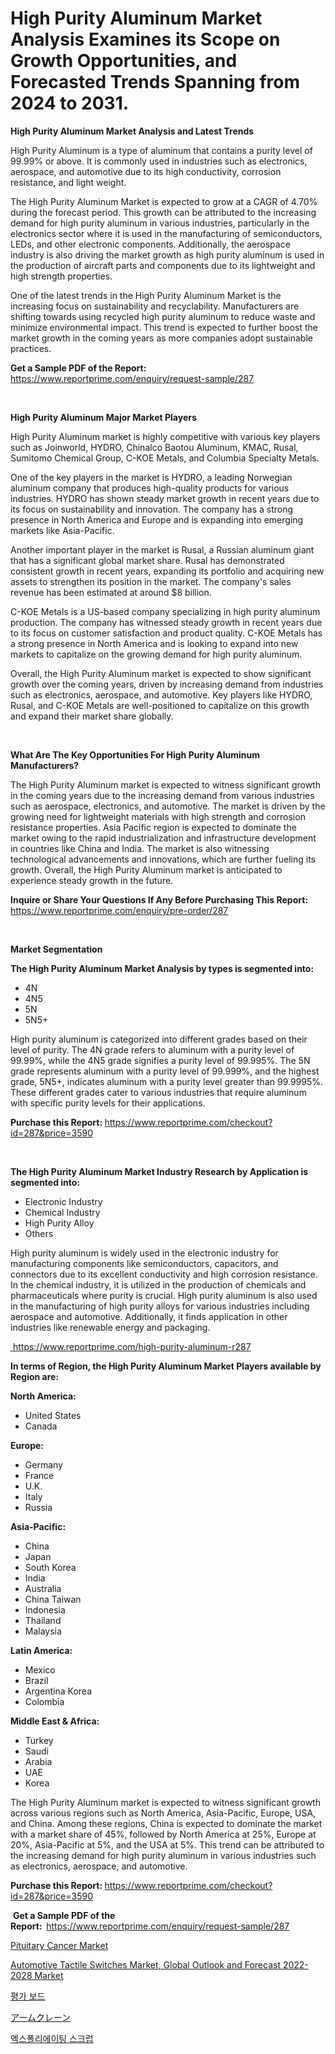 <p><h1>High Purity Aluminum Market Analysis Examines its Scope on Growth Opportunities, and Forecasted Trends Spanning from 2024 to 2031.</h1></p><p><strong>High Purity Aluminum Market Analysis and Latest Trends</strong></p>
<p><p>High Purity Aluminum is a type of aluminum that contains a purity level of 99.99% or above. It is commonly used in industries such as electronics, aerospace, and automotive due to its high conductivity, corrosion resistance, and light weight.</p><p>The High Purity Aluminum Market is expected to grow at a CAGR of 4.70% during the forecast period. This growth can be attributed to the increasing demand for high purity aluminum in various industries, particularly in the electronics sector where it is used in the manufacturing of semiconductors, LEDs, and other electronic components. Additionally, the aerospace industry is also driving the market growth as high purity aluminum is used in the production of aircraft parts and components due to its lightweight and high strength properties.</p><p>One of the latest trends in the High Purity Aluminum Market is the increasing focus on sustainability and recyclability. Manufacturers are shifting towards using recycled high purity aluminum to reduce waste and minimize environmental impact. This trend is expected to further boost the market growth in the coming years as more companies adopt sustainable practices.</p></p>
<p><strong>Get a Sample PDF of the Report:&nbsp;</strong> <a href="https://www.reportprime.com/enquiry/request-sample/287">https://www.reportprime.com/enquiry/request-sample/287</a></p>
<p>&nbsp;</p>
<p><strong>High Purity Aluminum Major Market Players</strong></p>
<p><p>High Purity Aluminum market is highly competitive with various key players such as Joinworld, HYDRO, Chinalco Baotou Aluminum, KMAC, Rusal, Sumitomo Chemical Group, C-KOE Metals, and Columbia Specialty Metals. </p><p>One of the key players in the market is HYDRO, a leading Norwegian aluminum company that produces high-quality products for various industries. HYDRO has shown steady market growth in recent years due to its focus on sustainability and innovation. The company has a strong presence in North America and Europe and is expanding into emerging markets like Asia-Pacific.</p><p>Another important player in the market is Rusal, a Russian aluminum giant that has a significant global market share. Rusal has demonstrated consistent growth in recent years, expanding its portfolio and acquiring new assets to strengthen its position in the market. The company's sales revenue has been estimated at around $8 billion.</p><p>C-KOE Metals is a US-based company specializing in high purity aluminum production. The company has witnessed steady growth in recent years due to its focus on customer satisfaction and product quality. C-KOE Metals has a strong presence in North America and is looking to expand into new markets to capitalize on the growing demand for high purity aluminum.</p><p>Overall, the High Purity Aluminum market is expected to show significant growth over the coming years, driven by increasing demand from industries such as electronics, aerospace, and automotive. Key players like HYDRO, Rusal, and C-KOE Metals are well-positioned to capitalize on this growth and expand their market share globally.</p></p>
<p>&nbsp;</p>
<p><strong>What Are The Key Opportunities For High Purity Aluminum Manufacturers?</strong></p>
<p><p>The High Purity Aluminum market is expected to witness significant growth in the coming years due to the increasing demand from various industries such as aerospace, electronics, and automotive. The market is driven by the growing need for lightweight materials with high strength and corrosion resistance properties. Asia Pacific region is expected to dominate the market owing to the rapid industrialization and infrastructure development in countries like China and India. The market is also witnessing technological advancements and innovations, which are further fueling its growth. Overall, the High Purity Aluminum market is anticipated to experience steady growth in the future.</p></p>
<p><strong>Inquire or Share Your Questions If Any Before Purchasing This Report:</strong> <a href="https://www.reportprime.com/enquiry/pre-order/287">https://www.reportprime.com/enquiry/pre-order/287</a></p>
<p>&nbsp;</p>
<p><strong>Market Segmentation</strong></p>
<p><strong>The High Purity Aluminum Market Analysis by types is segmented into:</strong></p>
<p><ul><li>4N</li><li>4N5</li><li>5N</li><li>5N5+</li></ul></p>
<p><p>High purity aluminum is categorized into different grades based on their level of purity. The 4N grade refers to aluminum with a purity level of 99.99%, while the 4N5 grade signifies a purity level of 99.995%. The 5N grade represents aluminum with a purity level of 99.999%, and the highest grade, 5N5+, indicates aluminum with a purity level greater than 99.9995%. These different grades cater to various industries that require aluminum with specific purity levels for their applications.</p></p>
<p><strong>Purchase this Report:&nbsp;</strong><a href="https://www.reportprime.com/checkout?id=287&price=3590">https://www.reportprime.com/checkout?id=287&price=3590</a></p>
<p>&nbsp;</p>
<p><strong>The High Purity Aluminum Market Industry Research by Application is segmented into:</strong></p>
<p><ul><li>Electronic Industry</li><li>Chemical Industry</li><li>High Purity Alloy</li><li>Others</li></ul></p>
<p><p>High purity aluminum is widely used in the electronic industry for manufacturing components like semiconductors, capacitors, and connectors due to its excellent conductivity and high corrosion resistance. In the chemical industry, it is utilized in the production of chemicals and pharmaceuticals where purity is crucial. High purity aluminum is also used in the manufacturing of high purity alloys for various industries including aerospace and automotive. Additionally, it finds application in other industries like renewable energy and packaging.</p></p>
<p><a href="https://www.reportprime.com/high-purity-aluminum-r287">&nbsp;https://www.reportprime.com/high-purity-aluminum-r287</a></p>
<p><strong>In terms of Region, the High Purity Aluminum Market Players available by Region are:</strong></p>
<p>
    <p> <strong> North America: </strong>
        <ul>
            <li>United States</li>
            <li>Canada</li>
        </ul>
        </p> 
    <p> <strong> Europe: </strong>
        <ul>
            <li>Germany</li>
            <li>France</li>
            <li>U.K.</li>
            <li>Italy</li>
            <li>Russia</li>
        </ul>
        </p> 
    <p> <strong> Asia-Pacific: </strong>
        <ul>
            <li>China</li>
            <li>Japan</li>
            <li>South Korea</li>
            <li>India</li>
            <li>Australia</li>
            <li>China Taiwan</li>
            <li>Indonesia</li>
            <li>Thailand</li>
            <li>Malaysia</li>
        </ul>
        </p> 
    <p> <strong> Latin America: </strong>
        <ul>
            <li>Mexico</li>
            <li>Brazil</li>
            <li>Argentina Korea</li>
            <li>Colombia</li>
        </ul>
        </p> 
    <p> <strong> Middle East & Africa: </strong>
        <ul>
            <li>Turkey</li>
            <li>Saudi</li>
            <li>Arabia</li>
            <li>UAE</li>
            <li>Korea</li>
        </ul>
    </p>
    </p>
<p><p>The High Purity Aluminum market is expected to witness significant growth across various regions such as North America, Asia-Pacific, Europe, USA, and China. Among these regions, China is expected to dominate the market with a market share of 45%, followed by North America at 25%, Europe at 20%, Asia-Pacific at 5%, and the USA at 5%. This trend can be attributed to the increasing demand for high purity aluminum in various industries such as electronics, aerospace, and automotive.</p></p>
<p><strong>Purchase this Report: </strong><a href="https://www.reportprime.com/checkout?id=287&price=3590">https://www.reportprime.com/checkout?id=287&price=3590</a></p>
<p>&nbsp;<strong>Get a Sample PDF of the Report:&nbsp;&nbsp;</strong><a href="https://www.reportprime.com/enquiry/request-sample/287">https://www.reportprime.com/enquiry/request-sample/287</a></p>
<p><strong></strong></p>
<p><p><a href="https://issuu.com/reportprime-2/docs/pituitary-cancer-market-size-2030.pptx">Pituitary Cancer Market</a></p><p><a href="https://medium.com/@mamunislambd984/insights-into-the-automotive-tactile-switches-market-global-outlook-and-forecast-2022-2028-2a566dfdd906">Automotive Tactile Switches Market, Global Outlook and Forecast 2022-2028 Market</a></p><p><a href="https://medium.com/@khelifsolo/%EC%A7%80%EC%97%AD%EB%B3%84-%EC%9C%A0%ED%98%95-400-%EB%8B%AC%EB%9F%AC-%EB%AF%B8%EB%A7%8C-%EC%9C%A0%ED%98%95-400-%EB%8B%AC%EB%9F%AC-%EC%9D%B4%EC%83%81-%EB%B0%8F-%EC%9D%91%EC%9A%A9-%EB%B6%84%EC%95%BC-%EC%86%8C%EB%B9%84%EC%9E%90-%EC%A0%84%EC%9E%90-%EC%A0%9C%ED%92%88-%EC%9E%90%EB%8F%99%EC%B0%A8-%ED%95%AD%EA%B3%B5%EC%9A%B0%EC%A3%BC-%EB%B0%8F-%EB%B0%A9%EC%9C%84-%EC%A0%84%EB%A0%A5-%EC%82%B0%EC%97%85-%EA%B8%B0%ED%83%80-%EC%97%90-%EB%94%B0%EB%A5%B8-%EA%B8%80%EB%A1%9C%EB%B2%8C-%ED%8F%89%EA%B0%80-%EB%B3%B4%EB%93%9C-4205ac70d662">평가 보드</a></p><p><a href="https://medium.com/@brayanborer2023/%E3%82%A2%E3%83%BC%E3%83%A0%E3%82%AF%E3%83%AC%E3%83%BC%E3%83%B3%E5%B8%82%E5%A0%B4-2024%E5%B9%B4%E3%81%8B%E3%82%892031%E5%B9%B4%E3%81%BE%E3%81%A7%E3%81%AE%E6%A5%AD%E7%95%8C%E5%8B%95%E5%90%91%E3%81%A8%E4%BA%88%E6%B8%AC-efd4c18abca4">アームクレーン</a></p><p><a href="https://medium.com/@khelifsolo/%EC%97%91%EC%8A%A4%ED%8F%B4%EB%A6%AC%EC%97%90%EC%9D%B4%ED%8C%85-%EC%8A%A4%ED%81%AC%EB%9F%BD-%EC%8B%9C%EC%9E%A5-%EA%B7%9C%EB%AA%A8-%EB%B0%8F-%EC%A0%90%EC%9C%A0%EC%9C%A8-%EB%B6%84%EC%84%9D-%EC%84%B1%EC%9E%A5-%EB%8F%99%ED%96%A5-%EB%B0%8F-%EC%98%88%EC%B8%A1-2024-2031-5a95756b221e">엑스폴리에이팅 스크럽</a></p></p>